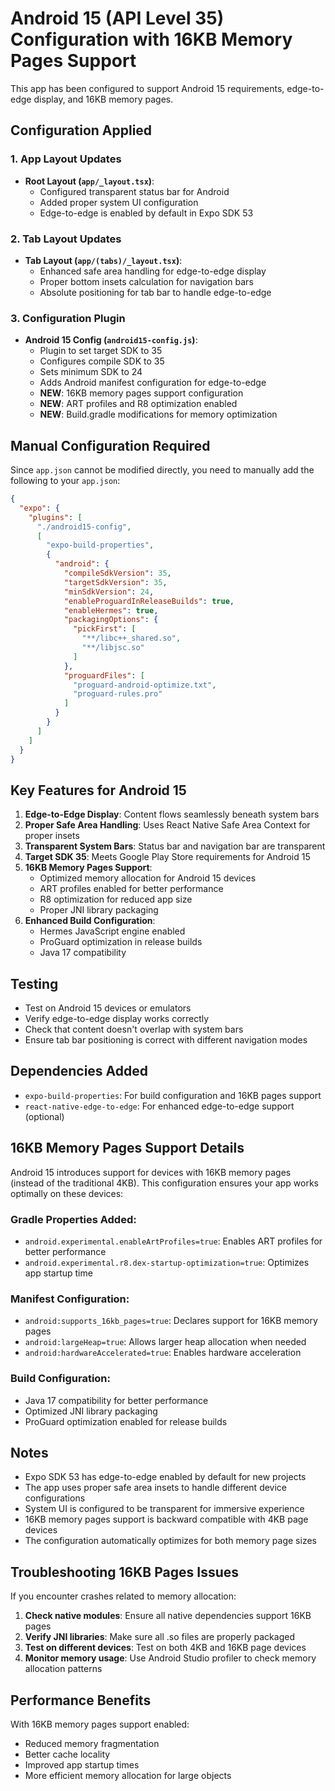 # Android 15 (API Level 35) Configuration with 16KB Memory Pages Support

This app has been configured to support Android 15 requirements, edge-to-edge display, and 16KB memory pages.

## Configuration Applied

### 1. App Layout Updates
- **Root Layout (`app/_layout.tsx`)**: 
  - Configured transparent status bar for Android
  - Added proper system UI configuration
  - Edge-to-edge is enabled by default in Expo SDK 53

### 2. Tab Layout Updates
- **Tab Layout (`app/(tabs)/_layout.tsx`)**:
  - Enhanced safe area handling for edge-to-edge display
  - Proper bottom insets calculation for navigation bars
  - Absolute positioning for tab bar to handle edge-to-edge

### 3. Configuration Plugin
- **Android 15 Config (`android15-config.js`)**:
  - Plugin to set target SDK to 35
  - Configures compile SDK to 35
  - Sets minimum SDK to 24
  - Adds Android manifest configuration for edge-to-edge
  - **NEW**: 16KB memory pages support configuration
  - **NEW**: ART profiles and R8 optimization enabled
  - **NEW**: Build.gradle modifications for memory optimization

## Manual Configuration Required

Since `app.json` cannot be modified directly, you need to manually add the following to your `app.json`:

```json
{
  "expo": {
    "plugins": [
      "./android15-config",
      [
        "expo-build-properties",
        {
          "android": {
            "compileSdkVersion": 35,
            "targetSdkVersion": 35,
            "minSdkVersion": 24,
            "enableProguardInReleaseBuilds": true,
            "enableHermes": true,
            "packagingOptions": {
              "pickFirst": [
                "**/libc++_shared.so",
                "**/libjsc.so"
              ]
            },
            "proguardFiles": [
              "proguard-android-optimize.txt",
              "proguard-rules.pro"
            ]
          }
        }
      ]
    ]
  }
}
```

## Key Features for Android 15

1. **Edge-to-Edge Display**: Content flows seamlessly beneath system bars
2. **Proper Safe Area Handling**: Uses React Native Safe Area Context for proper insets
3. **Transparent System Bars**: Status bar and navigation bar are transparent
4. **Target SDK 35**: Meets Google Play Store requirements for Android 15
5. **16KB Memory Pages Support**: 
   - Optimized memory allocation for Android 15 devices
   - ART profiles enabled for better performance
   - R8 optimization for reduced app size
   - Proper JNI library packaging
6. **Enhanced Build Configuration**:
   - Hermes JavaScript engine enabled
   - ProGuard optimization in release builds
   - Java 17 compatibility

## Testing

- Test on Android 15 devices or emulators
- Verify edge-to-edge display works correctly
- Check that content doesn't overlap with system bars
- Ensure tab bar positioning is correct with different navigation modes

## Dependencies Added

- `expo-build-properties`: For build configuration and 16KB pages support
- `react-native-edge-to-edge`: For enhanced edge-to-edge support (optional)

## 16KB Memory Pages Support Details

Android 15 introduces support for devices with 16KB memory pages (instead of the traditional 4KB). This configuration ensures your app works optimally on these devices:

### Gradle Properties Added:
- `android.experimental.enableArtProfiles=true`: Enables ART profiles for better performance
- `android.experimental.r8.dex-startup-optimization=true`: Optimizes app startup time

### Manifest Configuration:
- `android:supports_16kb_pages=true`: Declares support for 16KB memory pages
- `android:largeHeap=true`: Allows larger heap allocation when needed
- `android:hardwareAccelerated=true`: Enables hardware acceleration

### Build Configuration:
- Java 17 compatibility for better performance
- Optimized JNI library packaging
- ProGuard optimization enabled for release builds

## Notes

- Expo SDK 53 has edge-to-edge enabled by default for new projects
- The app uses proper safe area insets to handle different device configurations
- System UI is configured to be transparent for immersive experience
- 16KB memory pages support is backward compatible with 4KB page devices
- The configuration automatically optimizes for both memory page sizes

## Troubleshooting 16KB Pages Issues

If you encounter crashes related to memory allocation:

1. **Check native modules**: Ensure all native dependencies support 16KB pages
2. **Verify JNI libraries**: Make sure all .so files are properly packaged
3. **Test on different devices**: Test on both 4KB and 16KB page devices
4. **Monitor memory usage**: Use Android Studio profiler to check memory allocation patterns

## Performance Benefits

With 16KB memory pages support enabled:
- Reduced memory fragmentation
- Better cache locality
- Improved app startup times
- More efficient memory allocation for large objects